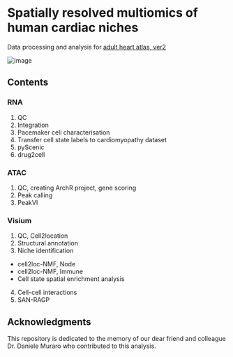 # Spatially resolved multiomics of human cardiac niches

Data processing and analysis for [adult heart atlas, ver2](https://www.biorxiv.org/content/10.1101/2023.01.30.526202v2)

![image](https://user-images.githubusercontent.com/50407171/233831028-2e8a3da0-2769-49de-a84a-20e8d6e6696e.png)

## Contents
### RNA
1. QC
2. Integration
3. Pacemaker cell characterisation
4. Transfer cell state labels to cardiomyopathy dataset
5. pyScenic
6. drug2cell

### ATAC
1. QC, creating ArchR project, gene scoring
2. Peak calling
3. PeakVI

### Visium
1. QC, Cell2location
2. Structural annotation
3. Niche identification
  - cell2loc-NMF, Node
  - cell2loc-NMF, Immune
  - Cell state spatial enrichment analysis
4. Cell-cell interactions
5. SAN-RAGP

## Acknowledgments
This repository is dedicated to the memory of our dear friend and colleague Dr. Daniele Muraro who contributed to this analysis.
